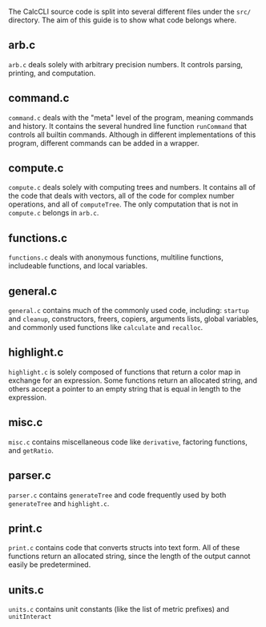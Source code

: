 The CalcCLI source code is split into several different files under the `src/` directory. The aim of this guide is to show what code belongs where.

## arb.c
`arb.c` deals solely with arbitrary precision numbers. It controls parsing, printing, and computation.

## command.c
`command.c` deals with the "meta" level of the program, meaning commands and history. It contains the several hundred line function `runCommand` that controls all builtin commands. Although in different implementations of this program, different commands can be added in a wrapper.

## compute.c
`compute.c` deals solely with computing trees and numbers. It contains all of the code that deals with vectors, all of the code for complex number operations, and all of `computeTree`. The only computation that is not in `compute.c` belongs in `arb.c`.

## functions.c
`functions.c` deals with anonymous functions, multiline functions, includeable functions, and local variables.

## general.c
`general.c` contains much of the commonly used code, including: `startup` and `cleanup`, constructors, freers, copiers, arguments lists, global variables, and commonly used functions like `calculate` and `recalloc`.

## highlight.c
`highlight.c` is solely composed of functions that return a color map in exchange for an expression. Some functions return an allocated string, and others accept a pointer to an empty string that is equal in length to the expression.

## misc.c
`misc.c` contains miscellaneous code like `derivative`, factoring functions, and `getRatio`.

## parser.c
`parser.c` contains `generateTree` and code frequently used by both `generateTree` and `highlight.c`.

## print.c
`print.c` contains code that converts structs into text form. All of these functions return an allocated string, since the length of the output cannot easily be predetermined.

## units.c
`units.c` contains unit constants (like the list of metric prefixes) and `unitInteract`